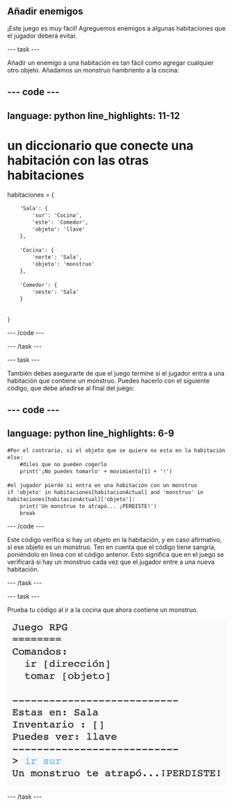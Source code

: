 ## Añadir enemigos

¡Este juego es muy fácil! Agreguemos enemigos a algunas habitaciones que el jugador deberá evitar.

--- task ---

Añadir un enemigo a una habitación es tan fácil como agregar cualquier otro objeto. Añadamos un monstruo hambriento a la cocina:

--- code ---
---
language: python
line_highlights: 11-12
---
# un diccionario que conecte una habitación con las otras habitaciones
habitaciones = {

        'Sala': {
            'sur': 'Cocina',
            'este': 'Comedor',
            'objeto': 'llave'
        },
    
        'Cocina': {
            'norte': 'Sala',
            'objeto': 'monstruo'
        },
    
        'Comedor': {
            'oeste': 'Sala'
        }
    
    
    }
    

--- /code ---

--- /task ---

--- task ---

También debes asegurarte de que el juego termine si el jugador entra a una habitación que contiene un monstruo. Puedes hacerlo con el siguiente código, que debe añadirse al final del juego:

--- code ---
---
language: python
line_highlights: 6-9
---
    #Por el contrario, si el objeto que se quiere no esta en la habitación
    else:
        #diles que no pueden cogerlo
        print('¡No puedes tomarlo' + movimiento[1] + '!')
    
    #el jugador pierde si entra en una habitación con un monstruo
    if 'objeto' in habitaciones[habitacionActual] and 'monstruo' in habitaciones[habitacionActual]['objeto']:
        print('Un monstruo te atrapó... ¡PERDISTE!')
        break
    

--- /code ---

Este código verifica si hay un objeto en la habitación, y en caso afirmativo, si ese objeto es un monstruo. Ten en cuenta que el código tiene sangría, poniéndolo en línea con el código anterior. Esto significa que en el juego se verificará si hay un monstruo cada vez que el jugador entre a una nueva habitación.

--- /task ---

--- task ---

Prueba tu código al ir a la cocina que ahora contiene un monstruo.

![captura de pantalla](images/rpg-monster-test.png)

--- /task ---